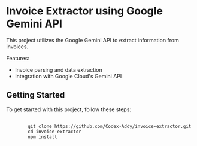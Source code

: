 <!DOCTYPE html>
<html lang="en">
<head>
  <meta charset="UTF-8">
  <meta name="viewport" content="width=device-width, initial-scale=1.0">
</head>
<body>
  <h1>Invoice Extractor using Google Gemini API</h1>
  <div class="intro">
    <p>This project utilizes the Google Gemini API to extract information from invoices.</p>
    <p>Features:</p>
    <ul>
      <li>Invoice parsing and data extraction</li>
      <li>Integration with Google Cloud's Gemini API</li>
      <!-- Add more features here -->
    </ul>
  </div>

  <h2>Getting Started</h2>
  <p>To get started with this project, follow these steps:</p>
  <div class="code">
    <pre>
      <code>
        git clone https://github.com/Codex-Addy/invoice-extractor.git
        cd invoice-extractor
        npm install
      </code>
    </pre>
  </div>


  


</body>
</html>
